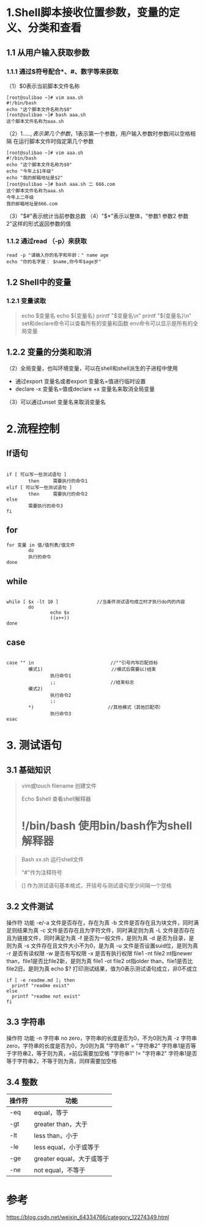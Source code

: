 
# 1.Shell脚本接收位置参数，变量的定义、分类和查看
## 1.1 从用户输入获取参数

### 1.1.1 通过$符号配合*、#、数字等来获取
（1）$0表示当前脚本文件名称
```
[root@sulibao ~]# vim aaa.sh
#!/bin/bash
echo "这个脚本文件名称为$0"
[root@sulibao ~]# bash aaa.sh 
这个脚本文件名称为aaa.sh
```
（2）${1.....},表示第几个参数，$1表示第一个参数，用户输入参数时参数间以空格相隔
在运行脚本文件时指定第几个参数

```
[root@sulibao ~]# vim aaa.sh
#!/bin/bash
echo "这个脚本文件名称为$0"
echo "今年上$1年级"
echo "我的邮箱地址是$2"
[root@sulibao ~]# bash aaa.sh 二 666.com
这个脚本文件名称为aaa.sh
今年上二年级
我的邮箱地址是666.com
```
（3）"\$#\"表示统计当前参数总数
（4）"\$*\"表示以整体，“参数1 参数2 参数2”这样的形式返回参数的值

### 1.1.2 通过read （-p）来获取

```
read -p "请输入你的名字和年龄：" name age
echo "你的名字是： $name,你今年$age岁"
```

## 1.2 Shell中的变量
### 1.2.1 变量读取

> echo $变量名
>  echo ${变量名}
> printf "$变量名\n"
>  printf "${变量名}\n"
> set和declare命令可以查看所有的变量和函数
> env命令可以显示是所有的全局变量

## 1.2.2 变量的分类和取消

（2）全局变量，也叫环境变量，可以在shell和shell派生的子进程中使用

- 通过export 变量名或者export 变量名=值进行临时设置
- declare -x 变量名=值或declare +x 变量名来取消全局变量

（3）可以通过unset 变量名来取消变量名 

# 2.流程控制

## If语句

```shell

if [ 可以写一些测试语句 ]
        then     需要执行的命令1
elif [ 可以写一些测试语句 ]
        then     需要执行的命令2
else            
        需要执行的命令3
fi
```

## for

```shell
for 变量 in 值/值列表/值文件
        do
        执行的命令
done

```

## while

```shell

while [ $x -lt 10 ]              //当条件测试语句成立时才执行do内的内容
        do
                echo $x
                ((x++))
done
```

## case

```shell

case "" in                            //""引号内写匹配目标
        模式1)                         //模式后需要以)结束
                执行命令1
                ;;                    //结束标志
        模式2)
                执行命令2
                ;;
        *)                           //其他模式（其他匹配项）
                执行命令3
esac   
```

# 3. 测试语句

## 3.1 基础知识

> vim或touch filename 创建文件
>
> Echo $shell 查看shell解释器
>
>  # !/bin/bash 使用bin/bash作为shell解释器

> Bash xx.sh 运行shell文件
>
>  "#"作为注释符号

> [] 作为测试语句基本格式，开括号与测试语句至少间隔一个空格

## 3.2 文件测试

操作符	功能
-e/-a	文件是否存在，存在为真
-b	文件是否存在且为块文件，同时满足则结果为真
-c	文件是否存在且为字符文件，同时满足则为真
-L	文件是否存在且为链接文件，同时满足为真
-f	是否为一般文件，是则为真
-d	是否为目录，是则为真
-s	文件存在且文件大小不为0，是为真
-u	文件是否设置suid位，是则为真
-r	是否有读权限
-w	是否有写权限
-x	是否有执行权限
file1 -nt file2	nt指newer than，file1是否比file2新，是则为真
file1 -ot file2	ot指older than，file1是否比file2旧，是则为真
 echo $?	打印测试结果，值为0表示测试语句成立，非0不成立

```shell
if [ -e readme.md ]; then
  printf "readme exist"
else
  printf "readme not exist"
fi
```



## 3.3 字符串

操作符	功能
-n 字符串	no zero，字符串的长度是否为0，不为0则为真
-z 字符串	zero，字符串的长度是否为0，为0则为真
"字符串1" = "字符串2"	字符串1是否等于字符串2，等于则为真，=前后需要加空格
"字符串1" != "字符串2" 	字符串1是否等于字符串2，不等于则为真，同样需要加空格

## 3.4 整数

| 操作符 | 功能                      |
| ------ | ------------------------- |
| -eq    | equal，等于               |
| -gt    | greater than，大于        |
| -lt    | less than，小于           |
| -le    | less equal，小于或等于    |
| -ge    | greater equal，大于或等于 |
| -ne    | not equal，不等于         |





# 参考

https://blog.csdn.net/weixin_64334766/category_12274349.html